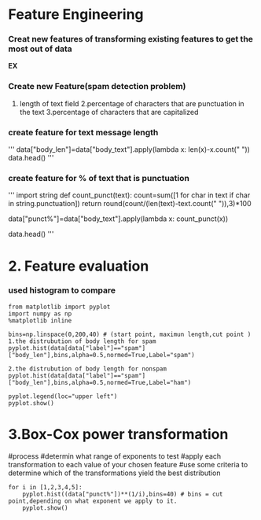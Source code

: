 # Feature Engineering
### Creat new features of transforming existing features to get the  most out of  data

**EX**
### Create new Feature(spam detection problem)
1. length of text field
2.percentage of characters that are punctuation in the text
3.percentage of characters that are capitalized

### create feature for text message length
'''
data["body_len"]=data["body_text"].apply(lambda x: len(x)-x.count(" "))
data.head()
'''

### create feature for % of text that is punctuation
'''
import string
def count_punct(text):
    count=sum([1 for char in text if char in string.punctuation])
    return round(count/(len(text)-text.count(" ")),3)*100

data["punct%"]=data["body_text"].apply(lambda x: count_punct(x))

data.head()
'''

# 2. Feature evaluation
### used histogram to compare
```
from matplotlib import pyplot
import numpy as np
%matplotlib inline

bins=np.linspace(0,200,40) # (start point, maximun length,cut point )
1.the distrubution of body length for spam
pyplot.hist(data[data["label"]=="spam"]["body_len"],bins,alpha=0.5,normed=True,Label="spam")

2.the distrubution of body length for nonspam
pyplot.hist(data[data["label"]=="spam"]["body_len"],bins,alpha=0.5,normed=True,Label="ham")

pyplot.legend(loc="upper left")
pyplot.show()
```

# 3.Box-Cox power transformation
#process
#determin what range of exponents to test
#apply each transformation to each value of your chosen feature
#use some criteria to determine which of the transformations yield the best distribution
```
for i in [1,2,3,4,5]:
    pyplot.hist((data["punct%"])**(1/i),bins=40) # bins = cut point,depending on what exponent we apply to it. 
    pyplot.show()
```


